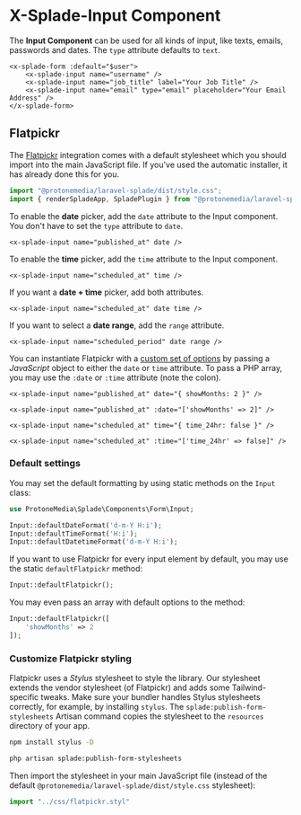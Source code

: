 # X-Splade-Input Component

The **Input Component** can be used for all kinds of input, like texts, emails, passwords and dates. The `type` attribute defaults to `text`.

```blade
<x-splade-form :default="$user">
    <x-splade-input name="username" />
    <x-splade-input name="job_title" label="Your Job Title" />
    <x-splade-input name="email" type="email" placeholder="Your Email Address" />
</x-splade-form>
```

## Flatpickr

The [Flatpickr](https://flatpickr.js.org/) integration comes with a default stylesheet which you should import into the main JavaScript file. If you've used the automatic installer, it has already done this for you.

```js
import "@protonemedia/laravel-splade/dist/style.css";
import { renderSpladeApp, SpladePlugin } from "@protonemedia/laravel-splade";
```

To enable the **date** picker, add the `date` attribute to the Input component. You don't have to set the `type` attribute to `date`.

```blade
<x-splade-input name="published_at" date />
```

To enable the **time** picker, add the `time` attribute to the Input component.

```blade
<x-splade-input name="scheduled_at" time />
```

If you want a **date + time** picker, add both attributes.

```blade
<x-splade-input name="scheduled_at" date time />
```

If you want to select a **date range**, add the `range` attribute.

```blade
<x-splade-input name="scheduled_period" date range />
```

You can instantiate Flatpickr with a [custom set of options](https://flatpickr.js.org/options/) by passing a *JavaScript* object to either the `date` or `time` attribute. To pass a PHP array, you may use the `:date` or `:time` attribute (note the colon).

```blade
<x-splade-input name="published_at" date="{ showMonths: 2 }" />

<x-splade-input name="published_at" :date="['showMonths' => 2]" />

<x-splade-input name="scheduled_at" time="{ time_24hr: false }" />

<x-splade-input name="scheduled_at" :time="['time_24hr' => false]" />
```

### Default settings

You may set the default formatting by using static methods on the `Input` class:

```php
use ProtoneMedia\Splade\Components\Form\Input;

Input::defaultDateFormat('d-m-Y H:i');
Input::defaultTimeFormat('H:i');
Input::defaultDatetimeFormat('d-m-Y H:i');
```

If you want to use Flatpickr for every input element by default, you may use the static `defaultFlatpickr` method:

```php
Input::defaultFlatpickr();
```

You may even pass an array with default options to the method:

```php
Input::defaultFlatpickr([
    'showMonths' => 2
]);
```

### Customize Flatpickr styling

Flatpickr uses a *Stylus* stylesheet to style the library. Our stylesheet extends the vendor stylesheet (of Flatpickr) and adds some Tailwind-specific tweaks. Make sure your bundler handles Stylus stylesheets correctly, for example, by installing `stylus`. The `splade:publish-form-stylesheets` Artisan command copies the stylesheet to the `resources` directory of your app.

```bash
npm install stylus -D

php artisan splade:publish-form-stylesheets
```

Then import the stylesheet in your main JavaScript file (instead of the default `@protonemedia/laravel-splade/dist/style.css` stylesheet):

```js
import "../css/flatpickr.styl"
```
